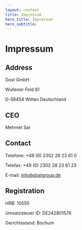```yaml
---
layout: content
title: Impressum
hero_title: Impressum
hero_subtitle: 
---
```


# Impressum
## Address
Dost GmbH

Wullener Feld 61

D-58454 Witten Deutschland

## CEO
Mehmet Sar

## Contact
Telefone: +49 (0) 2302 28 23 61 0

Telefax: +49 (0) 2302 28 23 61 23

E-mail: info@dostgroup.de

## Registration
HRB: 10550

Umsatzsteuer ID: DE242801578

Gerichtsstand: Bochum